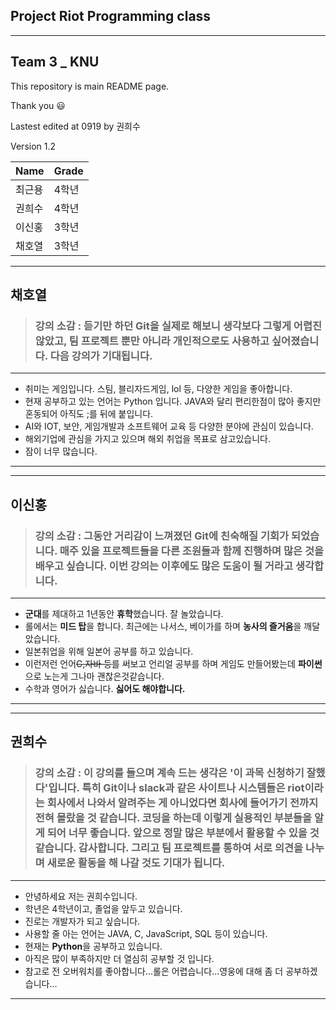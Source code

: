 ## Project Riot Programming class

---
## Team 3 _ KNU

This repository is main README page.

Thank you :smiley:

Lastest edited at 0919 by 권희수

Version 1.2

Name | Grade
----|----
최근용 | 4학년
권희수 | 4학년
이신홍 | 3학년
채호열 | 3학년


---
## 채호열

> ### 강의 소감 : 듣기만 하던  Git을 실제로 해보니 생각보다 그렇게 어렵진 않았고, 팀 프로젝트 뿐만 아니라 개인적으로도 사용하고 싶어졌습니다. 다음 강의가 기대됩니다.
---
* 취미는 게임입니다. 스팀, 블리자드게임, lol 등, 다양한 게임을 좋아합니다.
* 현재 공부하고 있는 언어는 Python 입니다. JAVA와 달리 편리한점이 많아 좋지만 혼동되어 아직도 ;를 뒤에 붙입니다.
* AI와 IOT, 보안, 게임개발과 소프트웨어 교육 등 다양한 분야에 관심이 있습니다.
* 해외기업에 관심을 가지고 있으며 해외 취업을 목표로 삼고있습니다.
* 잠이 너무 많습니다.

---

---
## 이신홍
> ### 강의 소감 : 그동안 거리감이 느껴졌던 Git에 친숙해질 기회가 되었습니다.  매주 있을 프로젝트들을 다른 조원들과 함께 진행하며 많은 것을 배우고 싶습니다. 이번 강의는 이후에도 많은 도움이 될 거라고 생각합니다.
---
* **군대**를 제대하고 1년동안 **휴학**했습니다. 잘 놀았습니다.
* 롤에서는 **미드 탑**을 합니다. 최근에는 나서스, 베이가를 하며 **농사의 즐거움**을 깨달았습니다.
* 일본취업을 위해 일본어 공부를 하고 있습니다.
* 이런저런 언어~~C,자바 등~~를 써보고 언리얼 공부를 하며 게임도 만들어봤는데 **파이썬**으로 노는게 그나마 괜찮은것같습니다. 
* 수학과 영어가 싫습니다. **싫어도 해야합니다.**
---

---
## 권희수
> ### 강의 소감 : 이 강의를 들으며 계속 드는 생각은 '이 과목 신청하기 잘했다'입니다. 특히 Git이나 slack과 같은 사이트나 시스템들은 riot이라는 회사에서 나와서 알려주는 게 아니었다면 회사에 들어가기 전까지 전혀 몰랐을 것 같습니다. 코딩을 하는데 이렇게 실용적인 부분들을 알게 되어 너무 좋습니다. 앞으로 정말 많은 부분에서 활용할 수 있을 것 같습니다. 감사합니다. 그리고 팀 프로젝트를 통하여 서로 의견을 나누며 새로운 활동을 해 나갈 것도 기대가 됩니다.
---
* 안녕하세요 저는 권희수입니다.
* 학년은 4학년이고, 졸업을 앞두고 있습니다. 
* 진로는 개발자가 되고 싶습니다.
* 사용할 줄 아는 언어는 JAVA, C, JavaScript, SQL 등이 있습니다.
* 현재는 **Python**을 공부하고 있습니다.
* 아직은 많이 부족하지만 더 열심히 공부할 것 입니다.
* 참고로 전 오버워치를 좋아합니다...롤은 어렵습니다...영웅에 대해 좀 더 공부하겠습니다...
---
